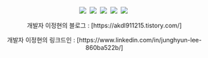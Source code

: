 
<!--
**akdl911215/akdl911215** is a ✨ _special_ ✨ repository because its `README.md` (this file) appears on your GitHub profile.

Here are some ideas to get you started:

- 🔭 I’m currently working on ...
- 🌱 I’m currently learning ...
- 👯 I’m looking to collaborate on ...
- 🤔 I’m looking for help with ...
- 💬 Ask me about ...
- 📫 How to reach me: ...
- 😄 Pronouns: ...
- ⚡ Fun fact: ...
-->



<p align="center">
  <img src="https://img.shields.io/badge/C-ff3000?style=flat-square&logo=C&logoColor=white"/>&nbsp
  <img src="https://img.shields.io/badge/Java-ff3000?style=flat-square&logo=Java&logoColor=white"/>&nbsp
  <img src="https://img.shields.io/badge/JavaScript-f7df1e?style=flat-square&logo=JavaScript&logoColor=white"/>&nbsp
  <img src="https://img.shields.io/badge/ReactRudexSaga-61dafb?style=flat-square&logo=React&logoColor=white"/>&nbsp
  <img src="https://img.shields.io/badge/NodeJS-764ABC?style=flat-square&logo=NodeJS&logoColor=green"/>&nbsp
</p>



<p align="center">개발자 이정현의 블로그 : [https://akdl911215.tistory.com/]</p>


<p align="center">개발자 이정현의 링크드인 : [https://www.linkedin.com/in/junghyun-lee-860ba522b/]</p>
